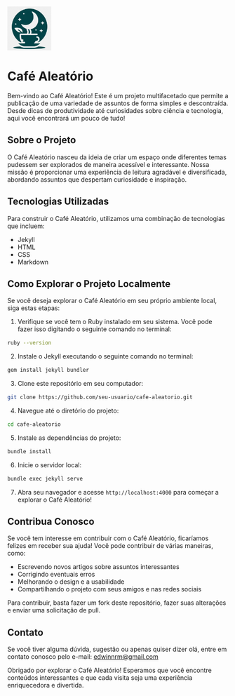 <img src="./images/logo.jpg" alt="Logo Café Aleatório" width="100" height="100">

# Café Aleatório

Bem-vindo ao Café Aleatório! Este é um projeto multifacetado que permite a publicação de uma variedade de assuntos de forma simples e descontraída. Desde dicas de produtividade até curiosidades sobre ciência e tecnologia, aqui você encontrará um pouco de tudo!

## Sobre o Projeto

O Café Aleatório nasceu da ideia de criar um espaço onde diferentes temas pudessem ser explorados de maneira acessível e interessante. Nossa missão é proporcionar uma experiência de leitura agradável e diversificada, abordando assuntos que despertam curiosidade e inspiração.

## Tecnologias Utilizadas

Para construir o Café Aleatório, utilizamos uma combinação de tecnologias que incluem:

- Jekyll
- HTML
- CSS
- Markdown

## Como Explorar o Projeto Localmente

Se você deseja explorar o Café Aleatório em seu próprio ambiente local, siga estas etapas:

1. Verifique se você tem o Ruby instalado em seu sistema. Você pode fazer isso digitando o seguinte comando no terminal:

```bash
ruby --version
```

2. Instale o Jekyll executando o seguinte comando no terminal:

```bash
gem install jekyll bundler
```

3. Clone este repositório em seu computador:

```bash
git clone https://github.com/seu-usuario/cafe-aleatorio.git
```

4. Navegue até o diretório do projeto:

```bash
cd cafe-aleatorio
```

5. Instale as dependências do projeto:

```bash
bundle install
```

6. Inicie o servidor local:

```bash
bundle exec jekyll serve
```

7. Abra seu navegador e acesse `http://localhost:4000` para começar a explorar o Café Aleatório!

## Contribua Conosco

Se você tem interesse em contribuir com o Café Aleatório, ficaríamos felizes em receber sua ajuda! Você pode contribuir de várias maneiras, como:

- Escrevendo novos artigos sobre assuntos interessantes
- Corrigindo eventuais erros
- Melhorando o design e a usabilidade
- Compartilhando o projeto com seus amigos e nas redes sociais

Para contribuir, basta fazer um fork deste repositório, fazer suas alterações e enviar uma solicitação de pull.

## Contato

Se você tiver alguma dúvida, sugestão ou apenas quiser dizer olá, entre em contato conosco pelo e-mail: [edwinnrm@gmail.com](mailto:edwinnrm@gmail.com)

Obrigado por explorar o Café Aleatório! Esperamos que você encontre conteúdos interessantes e que cada visita seja uma experiência enriquecedora e divertida.
